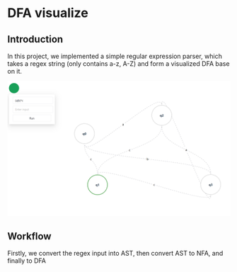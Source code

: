  # DFA visualize

## Introduction

In this project, we implemented a simple regular expression parser, which takes a regex string (only contains a-z, A-Z) and form a visualized DFA base on it.

![intro](./pics/intro.png)



## Workflow

Firstly, we convert the regex input into AST, then convert AST to NFA, and finally to DFA
